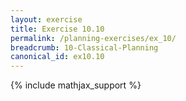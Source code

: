 ```yaml
---
layout: exercise
title: Exercise 10.10
permalink: /planning-exercises/ex_10/
breadcrumb: 10-Classical-Planning
canonical_id: ex10.10
---
```


{% include mathjax_support %}
